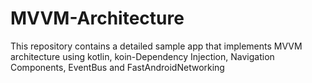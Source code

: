 # MVVM-Architecture
This repository contains a detailed sample app that implements MVVM architecture using kotlin, koin-Dependency Injection, Navigation Components, EventBus and FastAndroidNetworking 
